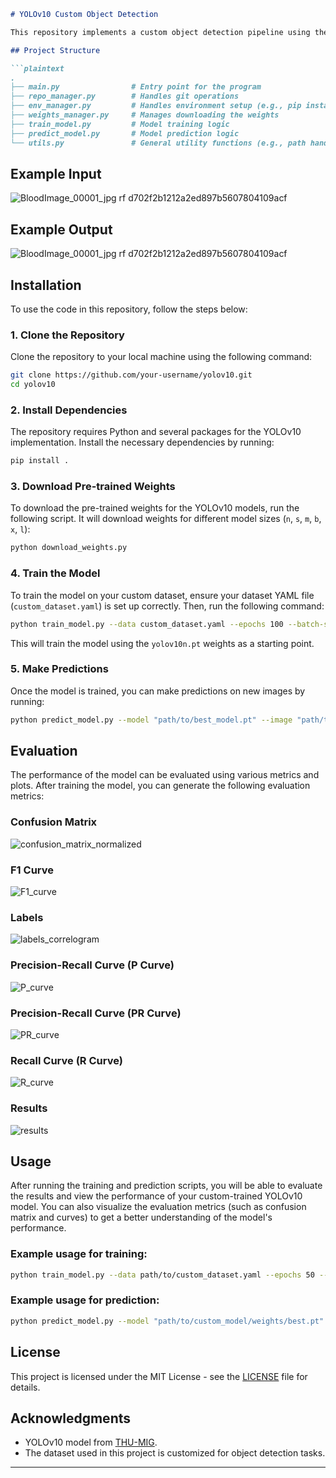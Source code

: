 ```markdown
# YOLOv10 Custom Object Detection

This repository implements a custom object detection pipeline using the YOLOv10 model. The pipeline includes training the model on a custom dataset and making predictions on new images. This repository provides a modular and easily extensible code structure to handle the entire process, from repository cloning to training, prediction, and evaluation.

## Project Structure

```plaintext
.
├── main.py                # Entry point for the program
├── repo_manager.py        # Handles git operations
├── env_manager.py         # Handles environment setup (e.g., pip install)
├── weights_manager.py     # Manages downloading the weights
├── train_model.py         # Model training logic
├── predict_model.py       # Model prediction logic
└── utils.py               # General utility functions (e.g., path handling)
```

## Example Input
![BloodImage_00001_jpg rf d702f2b1212a2ed897b5607804109acf](https://github.com/user-attachments/assets/d7c3c90f-6c40-4ec0-9488-38d169e43390)


## Example Output
![BloodImage_00001_jpg rf d702f2b1212a2ed897b5607804109acf](https://github.com/user-attachments/assets/27ddcac0-59a7-4739-9709-901b7ad17af1)

## Installation

To use the code in this repository, follow the steps below:

### 1. Clone the Repository
Clone the repository to your local machine using the following command:

```bash
git clone https://github.com/your-username/yolov10.git
cd yolov10
```

### 2. Install Dependencies
The repository requires Python and several packages for the YOLOv10 implementation. Install the necessary dependencies by running:

```bash
pip install .
```

### 3. Download Pre-trained Weights
To download the pre-trained weights for the YOLOv10 models, run the following script. It will download weights for different model sizes (`n`, `s`, `m`, `b`, `x`, `l`):

```bash
python download_weights.py
```

### 4. Train the Model
To train the model on your custom dataset, ensure your dataset YAML file (`custom_dataset.yaml`) is set up correctly. Then, run the following command:

```bash
python train_model.py --data custom_dataset.yaml --epochs 100 --batch-size 16 --model yolov10n.pt
```

This will train the model using the `yolov10n.pt` weights as a starting point.

### 5. Make Predictions
Once the model is trained, you can make predictions on new images by running:

```bash
python predict_model.py --model "path/to/best_model.pt" --image "path/to/test_image.jpg" --output-dir "path/to/output_dir"
```

## Evaluation

The performance of the model can be evaluated using various metrics and plots. After training the model, you can generate the following evaluation metrics:

### Confusion Matrix
![confusion_matrix_normalized](https://github.com/user-attachments/assets/23f41f08-497b-4007-81b1-a3ddf4318ba9)


### F1 Curve
![F1_curve](https://github.com/user-attachments/assets/448281da-6d91-4320-b742-9dbf181f2085)


### Labels
![labels_correlogram](https://github.com/user-attachments/assets/4f7e24f9-49b4-4169-8a9b-c4f83ac8ba20)


### Precision-Recall Curve (P Curve)
![P_curve](https://github.com/user-attachments/assets/5962d022-96b4-4d71-a384-3c607c88bda2)


### Precision-Recall Curve (PR Curve)
![PR_curve](https://github.com/user-attachments/assets/dd23738c-df32-4f59-8d61-59906f151f9e)


### Recall Curve (R Curve)
![R_curve](https://github.com/user-attachments/assets/e560ba21-bfe1-437d-9882-872675710b1c)


### Results
![results](https://github.com/user-attachments/assets/ab309a62-162d-407f-9f05-acbf5d235b04)


## Usage

After running the training and prediction scripts, you will be able to evaluate the results and view the performance of your custom-trained YOLOv10 model. You can also visualize the evaluation metrics (such as confusion matrix and curves) to get a better understanding of the model's performance.

### Example usage for training:
```bash
python train_model.py --data path/to/custom_dataset.yaml --epochs 50 --batch-size 16 --model yolov10m.pt
```

### Example usage for prediction:
```bash
python predict_model.py --model "path/to/custom_model/weights/best.pt" --image "path/to/test_image.jpg" --output-dir "path/to/output_dir"
```

## License

This project is licensed under the MIT License - see the [LICENSE](LICENSE) file for details.

## Acknowledgments

- YOLOv10 model from [THU-MIG](https://github.com/THU-MIG/yolov10).
- The dataset used in this project is customized for object detection tasks.

---
